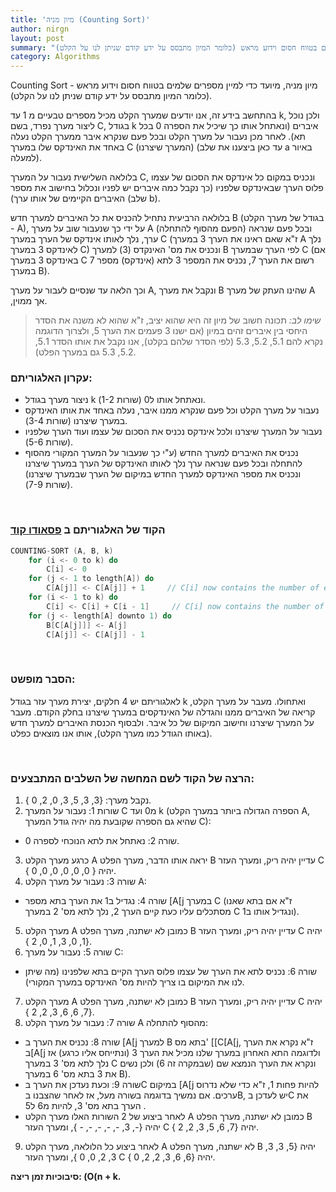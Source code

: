 ```yaml
---
title: 'מיון מניה (Counting Sort)'
author: nirgn
layout: post
summary: "מיון מניה, מיועד כדי למיין מספרים שלמים בטווח חסום וידוע מראש (כלומר המיון מתבסס על ידע קודם שניתן לנו על הקלט)."
category: Algorithms
---
```

Counting Sort - מיון מניה, מיועד כדי למיין מספרים שלמים בטווח חסום וידוע מראש (כלומר המיון מתבסס על ידע קודם שניתן לנו על הקלט).

<!--more-->
<!-- <div class="left">
  <img src="/images/posts/counting-sort/counting-sort-animation.gif" alt="Counting Sort Animation">
</div> -->
בהתחשב בידע זה, אנו יודעים שמערך הקלט מכיל מספרים טבעיים מ 1 עד k, ולכן נוכל ליצור מערך נפרד, בשם C, בגודל k איברים (ונאתחל אותו כך שיכיל את הספרה 0 בכל תא). לאחר מכן נעבור על מערך הקלט ובכל פעם שנקרא איבר ממערך הקלט נעלה באחד את האינדקס שלו במערך C (המערך שיצרנו) (עד כאן ביצענו את שלב a באיור למעלה).

בלולאה השלישית נעבור על המערך C, ונכניס במקום כל אינדקס את הסכום של עצמו פלוס הערך שבאינדקס שלפניו (כך נקבל כמה איברים יש לפניו ונכלול בחישוב את מספר האיברים הקיימים של אותו ערך) (שלב b).

בלולאה הרביעית נתחיל להכניס את כל האיברים למערך חדש B (בגודל של מערך הקלט - A), על ידי כך שנעבור שוב על מערך A (הפעם מהסוף להתחלה) ובכל פעם שנראה ערך, נלך לאותו אינדקס של הערך במערך C (ז"א שאם ראינו את הערך 3 במערך A נלך לאינדקס 3 במערך C) ונכניס את מס' האינקדס (3) למערך B לפי הערך שבמערך C (אם באינדקס 3 במערך C רשום את הערך 7, נכניס את המספר 3 לתא (אינדקס) מספר 7 במערך B).

וכך הלאה עד שנסיים לעבור על מערך A, ונקבל את מערך B שהינו העתק של מערך A ,אך ממוין.

> _שימו לב:_ תכונה חשוב של מיון זה היא שהוא יציב, ז"א שהוא לא משנה את הסדר היחסי בין איברים זהים במיון (אם ישנו 3 פעמים את הערך 5, ולצרוך הדוגמה נקרא להם 5.1, 5.2, 5.3 (לפי הסדר שלהם בקלט), אנו נקבל את אותו הסדר 5.1, 5.2, 5.3 גם במערך הפלט).

### עקרון האלגוריתם:
* ניצור מערך בגודל k ונאתחל אותו ל0 (שורות 1-2).
* נעבור על מערך הקלט וכל פעם שנקרא ממנו איבר, נעלה באחד את אותו האינדקס במערך שיצרנו (שורות 3-4).
* נעבור על המערך שיצרנו ולכל אינדקס נכניס את הסכום של עצמו ועוד הערך שלפניו (שורות 5-6).
* נכניס את האיברים למערך החדש (ע"י כך שנעבור על המערך המקורי מהסוף להתחלה ובכל פעם שנראה ערך נלך לאותו האינדקס של הערך במערך שיצרנו ונכניס את מספר האינדקס למערך החדש במיקום של הערך שבמערך שיצרנו) (שורות 7-9).

&nbsp;

### הקוד של האלגוריתם ב [פסאודו קוד](http://en.wikipedia.org/wiki/Pseudocode)

```c
COUNTING-SORT (A, B, k)
    for (i <- 0 to k) do
        C[i] <- 0
    for (j <- 1 to length[A]) do
        C[A[j]] <- C[A[j]] + 1     // C[i] now contains the number of elements equal to i.
    for (i <- 1 to k) do
        C[i] <- C[i] + C[i - 1]     // C[i] now contains the number of elements less then or equal to i.
    for (j <- length[A] downto 1) do
        B[C[A[j]]] <- A[j]
        C[A[j]] <- C[A[j]] - 1
```

&nbsp;

### הסבר מופשט:

לאלגוריתם יש 4 חלקים, יצירת מערך עזר בגודל k ואתחולו. מעבר על מערך הקלט, קריאה של האיברים ממנו והגדלה של האינדקסים במערך שיצרנו בחלק הקודם. מעבר על המערך שיצרנו וחישוב המיקום של כל איבר. ולבסוף הכנסת האיברים למערך חדש (באותו הגודל כמו מערך הקלט), אותו אנו מוצאים כפלט.

&nbsp;

### הרצה של הקוד לשם המחשה של השלבים המתבצעים:

1. נקבל מערך: {3, 3, 5, 3, 0, 2, 0 }.
2. שורות 1: נעבור על המערך C מ0 ועד k (הספרה הגדולה ביותר במערך הקלט A, שהיא גם הספרה שקובעת מה יהיה גודל המערך C):
  * שורה 2: נאתחל את לתא הנוכחי לספרה 0.
3. כרגע מערך הקלט A יראה אותו הדבר, מערך הפלט B עדיין יהיה ריק, ומערך העזר C יהיה { 0, 0, 0, 0, 0, 0 }.
4. שורה 3: נעבור על מערך הקלט A:
  * שורה 4: נגדיל ב1 את הערך בתא מספר [A[j במערך C (ז"א אם בתא שאנו מסתכלים עליו כעת קיים הערך 2, נלך לתא מס' 2 במערך C ונגדיל אותו ב1).
5. מערך הקלט A כמובן לא ישתנה, מערך הפלט B עדיין יהיה ריק, ומערך העזר C  יהיה {1, 0, 3, 1, 0, 2 }.
6. שורה 5: נעבור על מערך C:
  * שורה 6: נכניס לתא את הערך של עצמו פלוס הערך הקיים בתא שלפנינו (מה שיתן לנו את המיקום בו צריך להיות מס' האינדקס במערך המקורי).
7. מערך הקלט A כמובן לא ישתנה, מערך הפלט B עדיין יהיה ריק, ומערך העזר C  יהיה {7, 6, 6, 3, 2, 2 }.
8. שורה 7: נעבור על מערך הקלט A מהסוף להתחלה:
  * שורה 8: נכניס את הערך ב [A[j למערך B בתא מס' [[C[A[j, ז"א נקרא את הערך ב[A[j ולדוגמה התא האחרון במערך שלנו מכיל את הערך 3 (ונתייחס אליו כרגע) אז נלך לתא מס' 3 במערך C ונקרא את הערך הנמצא שם (שבמקרה זה 6) ולכן נשים את 3 בתא מס' 6 במערך B).
  * שורה 9: וכעת נעדכן את הערך בC במיקום [A[j להיות פחות 1, ז"א כדי שלא נדרוס ערכים. אם נמשיך בדוגמה בשורה מעל, אז לאחר שהצבנו בB, יש לעדכן בC את הערך בתא מס' 3, להיות מ6 ל5 .
  * לאחר ביצוע של 2 השורות האלו מערך הקלט A כמובן לא ישתנה, מערך הפלט B יהיה {-, 3, -, -, -, -, - }, ומערך העזר C יהיה {7, 6, 5, 3, 2, 2 }.
9. לאחר ביצוע כל הלולאה, מערך הקלט A לא ישתנה, מערך הפלט B יהיה {5, 3, 3, 3, 2, 0, 0 }, ומערך העזר C יהיה {6, 6, 3, 2, 2, 0 }.

**סיבוכיות זמן ריצה: (O(n + k.**
